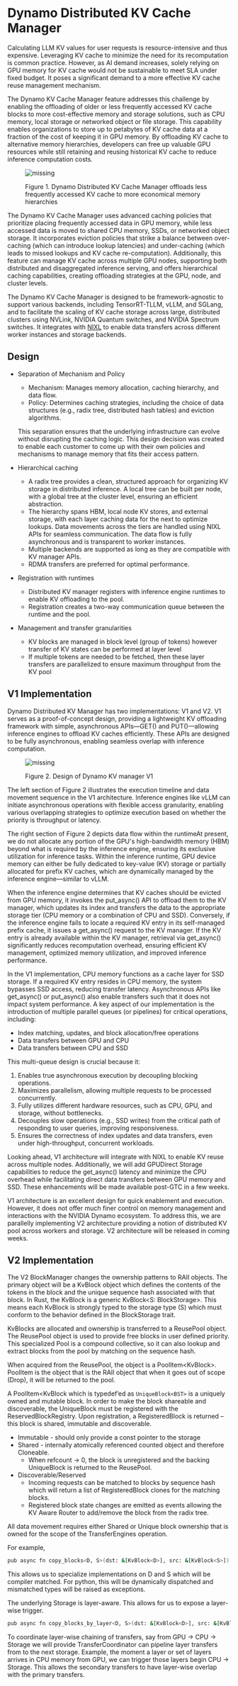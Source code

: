 # Dynamo Distributed KV Cache Manager

Calculating LLM KV values for user requests is resource-intensive and thus expensive. Leveraging KV cache to minimize the need for its recomputation is common practice. However, as AI demand increases, solely relying on GPU memory for KV cache would not be sustainable to meet SLA under fixed budget. It poses a significant demand to a more effective KV cache reuse management mechanism.

The Dynamo KV Cache Manager feature addresses this challenge by enabling the offloading of older or less frequently accessed KV cache blocks to more cost-effective memory and storage solutions, such as CPU memory, local storage or networked object or file storage. This capability enables organizations to store up to petabytes of KV cache data at a fraction of the cost of keeping it in GPU memory. By offloading KV cache to alternative memory hierarchies, developers can free up valuable GPU resources while still retaining and reusing historical KV cache to reduce inference computation costs.

<figure>
    <img src='images/kv_cache_mgr.png' alt='missing' />
    <p>Figure 1. Dynamo Distributed KV Cache Manager offloads less frequently accessed KV cache to more economical memory hierarchies </p>
</figure>

The Dynamo KV Cache Manager uses advanced caching policies that prioritize placing frequently accessed data in GPU memory, while less accessed data is moved to shared CPU memory, SSDs, or networked object storage. It incorporates eviction policies that strike a balance between over-caching (which can introduce lookup latencies) and under-caching (which leads to missed lookups and KV cache re-computation).
Additionally, this feature can manage KV cache across multiple GPU nodes, supporting both distributed and disaggregated inference serving, and offers hierarchical caching capabilities, creating offloading strategies at the GPU, node, and cluster levels.

The Dynamo KV Cache Manager is designed to be framework-agnostic to support various backends, including TensorRT-TLLM, vLLM, and SGLang, and to facilitate the scaling of KV cache storage across large, distributed clusters using NVLink, NVIDIA Quantum switches, and NVIDIA Spectrum switches. It integrates with [NIXL](https://github.com/ai-dynamo/nixl/blob/omrik/documentation/docs/nixl.md) to enable data transfers across different worker instances and storage backends.

## Design

- Separation of Mechanism and Policy
    - Mechanism: Manages memory allocation, caching hierarchy, and data flow.
    - Policy: Determines caching strategies, including the choice of data structures (e.g., radix tree, distributed hash tables) and eviction algorithms.

  This separation ensures that the underlying infrastructure can evolve without disrupting the caching logic. This design decision was created to enable each customer to come up with their own policies and mechanisms to manage memory that fits their access pattern.

- Hierarchical caching
    - A radix tree provides a clean, structured approach for organizing KV storage in distributed inference. A local tree can be built per node, with a global tree  at the cluster level, ensuring an efficient abstraction.
    - The hierarchy spans HBM, local node KV stores, and external storage, with each layer caching data for the next to optimize lookups. Data movements across the tiers are handled using NIXL APIs for seamless communication. The data flow is fully asynchronous and is transparent to worker instances.
    - Multiple backends are supported as long as they are compatible with KV manager APIs.
    - RDMA transfers are preferred for optimal performance.

- Registration with runtimes
    - Distributed KV manager registers with inference engine runtimes to enable KV  offloading to the pool.
    - Registration creates a two-way communication queue between the runtime and the pool.

- Management and transfer granularities
    - KV blocks are managed in block level (group of tokens) however transfer of KV states can be performed at layer level
    - If multiple tokens are needed to be fetched, then these layer transfers are parallelized to ensure maximum throughput from the KV pool

## V1 Implementation

Dynamo Distributed KV Manager has two implementations: V1 and V2. V1 serves as a proof-of-concept design, providing a lightweight KV offloading framework with simple, asynchronous APIs—GET() and PUT()—allowing inference engines to offload KV caches efficiently. These APIs are designed to be fully asynchronous, enabling seamless overlap with inference computation.

<figure>
    <img src='images/kv_cache_mgr_design.png' alt='missing' />
    <p>Figure 2. Design of Dynamo KV manager V1 </p>
</figure>


The left section of Figure 2 illustrates the execution timeline and data movement sequence in the V1 architecture. Inference engines like vLLM can initiate asynchronous operations with flexible access granularity, enabling various overlapping strategies to optimize execution based on whether the priority is throughput or latency.

The right section of Figure 2 depicts data flow within the runtimeAt present, we do not allocate any portion of the GPU's high-bandwidth memory (HBM) beyond what is required by the inference engine, ensuring its exclusive utilization for inference tasks. Within the inference runtime, GPU device memory can either be fully dedicated to key-value (KV) storage or partially allocated for prefix KV caches, which are dynamically managed by the inference engine—similar to vLLM.

When the inference engine determines that KV caches should be evicted from GPU memory, it invokes the put_async() API to offload them to the KV manager, which updates its index and transfers the data to the appropriate storage tier (CPU memory or a combination of CPU and SSD). Conversely, if the inference engine fails to locate a required KV entry in its self-managed prefix cache, it issues a get_async() request to the KV manager. If the KV entry is already available within the KV manager, retrieval via get_async() significantly reduces recomputation overhead, ensuring efficient KV management, optimized memory utilization, and improved inference performance.

In the V1 implementation, CPU memory functions as a cache layer for SSD storage. If a required KV entry resides in CPU memory, the system bypasses SSD access, reducing transfer latency. Asynchronous APIs like  get_async() or put_async() also enable transfers such that it does not impact system performance.
A key aspect of our implementation is the introduction of multiple parallel queues (or pipelines) for critical operations, including:
- Index matching, updates, and block allocation/free operations
- Data transfers between GPU and CPU
- Data transfers between CPU and SSD

This multi-queue design is crucial because it:

1. Enables true asynchronous execution by decoupling blocking operations.
2. Maximizes parallelism, allowing multiple requests to be processed concurrently.
3. Fully utilizes different hardware resources, such as CPU, GPU, and storage, without bottlenecks.
4. Decouples slow operations (e.g., SSD writes) from the critical path of responding to user queries, improving responsiveness.
5. Ensures the correctness of index updates and data transfers, even under high-throughput, concurrent workloads.

Looking ahead, V1 architecture will integrate with NIXL to enable KV reuse across multiple nodes. Additionally, we will add GPUDirect Storage capabilities to reduce the  get_async()  latency and minimize the CPU overhead while facilitating direct data transfers between GPU memory and SSD. These enhancements will be made available post-GTC in a few weeks.

V1 architecture is an excellent design for quick enablement and execution. However, it does not offer much finer control on memory management and interactions with the NVIDIA Dynamo ecosystem. To address this, we are parallelly implementing V2 architecture providing a notion of distributed KV pool across workers and storage. V2 architecture will be released in coming weeks.

## V2 Implementation

The V2 BlockManager changes the ownership patterns to RAII objects. The primary object will be a KvBlock object which defines the contents of the tokens in the block and the unique sequence hash associated with that block. In Rust, the KvBlock is a generic KvBlock<S: BlockStorage>.  This means each KvBlock is strongly typed to the storage type (S) which must conform to the behavior defined in the BlockStorage trait.

KvBlocks are allocated and ownership is transferred to a ReusePool object. The ReusePool object is used to provide free blocks in user defined priority. This specialized Pool is a compound collective, so it can also lookup and extract blocks from the pool by matching on the sequence hash.

When acquired from the ReusePool, the object is a PoolItem<KvBlock<BST>>. PoolItem is the object that is the RAII object that when it goes out of scope (Drop), it will be returned to the pool.

A PoolItem<KvBlock<BST> which is typedef’ed as `UniqueBlock<BST>` is a uniquely owned and mutable block. In order to make the block shareable and discoverable, the UniqueBlock<BST> must be registered with the ReservedBlockRegistry.  Upon registration, a RegisteredBlock<BST> is returned – this block is shared, immutable and discoverable.

- Immutable - should only provide a const pointer to the storage
- Shared - internally atomically referenced counted object and therefore Cloneable.
    - When refcount → 0, the block is unregistered and the backing UniqueBlock<BST> is returned to the ReusePool.
- Discoverable/Reserved
    - Incoming requests can be matched to blocks by sequence hash which will return  a list of RegisteredBlock<BST> clones for the matching blocks.
    - Registered block state changes are emitted as events allowing the KV Aware Router to add/remove the block from the radix tree.

All data movement requires either Shared or Unique block ownership that is owned for the scope of the TransferEngines operation.

For example,

```bash
pub async fn copy_blocks<D, S>(dst: &[KvBlock<D>], src: &[KvBlock<S>]) -> Result<()>;
```

This allows us to specialize implementations on D and S which will be compiler matched.  For python, this will be dynamically dispatched and mismatched types will be raised as exceptions.

The underlying Storage is layer-aware.  This allows for us to expose a layer-wise trigger.

```bash
pub async fn copy_blocks_by_layer<D, S>(dst: &[KvBlock<D>], src: &[KvBlock<S>, layers: &[usize]) -> Result<()>;
```

To coordinate layer-wise chaining of transfers, say from GPU -> CPU -> Storage we will provide TransferCoordinator can pipeline layer transfers from to the next storage.  Example, the moment a layer or set of layers arrives in CPU memory from GPU, we can trigger those layers begin CPU -> Storage. This allows the secondary transfers to have layer-wise overlap with the primary transfers.





